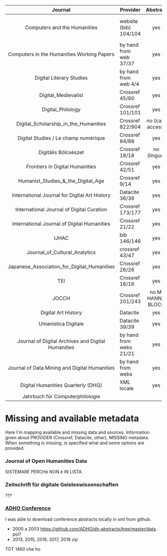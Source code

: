 |                   Journal                   	| Provider 	| Abstract 	| Affiliation 	|
|:-------------------------------------------:	|----------	|:--------:	|:-----------:	|
| Computers and the Humanities             |website (bib) 104/104| yes |no (aut wrong format, fare a mano? sono 100+)|
| Computers in the Humanities Working Papers    | by hand from web 37/37| yes|  yes       |
| Digital Literary Studies                      | by hand from web 4/4|   yes |   yes       | 
| Digital_Medievalist                          	| Crossref 45/80|   yes    	|     no      	|
| Digital_Philology                             | Crossref 101/101|yes |      no     	|
| Digital_Scholarship_in_the_Humanities         | Crossref 822/904|no (cant access)| yes  |
| Digital Studies / Le champ numérique        	| Crossref 84/88|  yes 	|   no         	|
| Digitális Bölcsészet                          | Crossref 18/18 |  no (lingua)|    no  |
| Frontiers in Digital Humanities               | Crossref 42/51| yes       | no            | 
| Humanist_Studies_&_the_Digital_Age            | Crossref 9/14 | yes       | no            |
| International Journal for Digital Art History | Datacite 36/36| yes        | no      |
| International Journal of Digital Curation     | Crossref 173/177 | yes       |no            
| International Journal of Digital Humanities   | Crossref 21/22 |   yes       | no            |
| IJHAC                                         |   bib 146/146  |    yes    |no, bad format. to do by hand  |
| Journal_of_Cultural_Analytics                 | crossref 43/47| yes       | no        |
| Japanese_Association_for_Digital_Humanities   | Crossref 26/26| yes       | no           | 
| TEI                                           | Crossref 16/16  | yes     |   no          |
| JOCCH                                         | Crossref 201/243 |no  MI HANNO BLOCC| no  |
| Digital Art History                           | Datacite  | yes         | no            |
| Umanistica Digitale                         	| Datacite 39/39 	|    yes   	| no     	|
| Journal of Digital Archives and Digital Humanities| by hand from webs 21/21 | yes|NOTPRESENT|
| Journal of Data Mining and Digital Humanities | by hand from webs | yes   |  no (manual+authors surname)   |
| Digital Humanities Quarterly (DHQ)           	|  XML locale  	|  yes    	|yes     |
| Jahrbuch für Computerphilologie               |           |           |           |

# Missing and available metadata
Here I'm mapping available and missing data and sources. Information given about PROVIDER (Crossref, Datacite, other), MISSING metadata. When something is missing, is specified what and some options are provided. 


### Journal of Open Humanities Data
SISTEMARE PERCHè NON è IN LISTA

### Zeitschrift für digitale Geisteswissenschaften
???

### <a href="https://adho.org/conference" target="_blank">ADHO Conference</a>
I was able to download conference abstracts locally in xml from github. 
- 2000 a 2003 https://github.com/ADHO/dh-abstracts/tree/master/data . poi?
- 2013, 2015, 2016, 2017, 2018 zip


TOT 1460 che ho